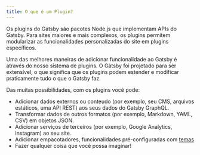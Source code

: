 ```yaml
---
title: O que é um Plugin?
---
```

Os plugins do Gatsby são pacotes Node.js que implementam APIs do Gatsby. Para sites maiores e mais complexos, os plugins permitem modularizar as funcionalidades personalizadas do site em plugins específicos.

Uma das melhores maneiras de adicionar funcionalidade ao Gatsby é através do nosso sistema de plugins. O Gatsby foi projetado para ser extensível, o que significa que os plugins podem estender e modificar praticamente tudo o que o Gatsby faz.

Das muitas possibilidades, com os plugins você pode:

- Adicionar dados externos ou conteudo (por exemplo, seu CMS, arquivos estáticos, uma API REST) aos seus dados do Gatsby GraphQL.
- Transformar dados de outros formatos (por exemplo, Markdown, YAML, CSV) em objetos JSON.
- Adicionar serviços de terceiros (por exemplo, Google Analytics, Instagram) ao seu site.
- Adicionar empacotadores, funcionalidades pré-configuradas com [temas](/docs/themes/)
- Fazer qualquer coisa que você possa imaginar!
